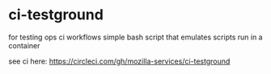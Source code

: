 # ci-testground
for testing ops ci workflows
simple bash script that emulates scripts run in a container

see ci here: https://circleci.com/gh/mozilla-services/ci-testground
